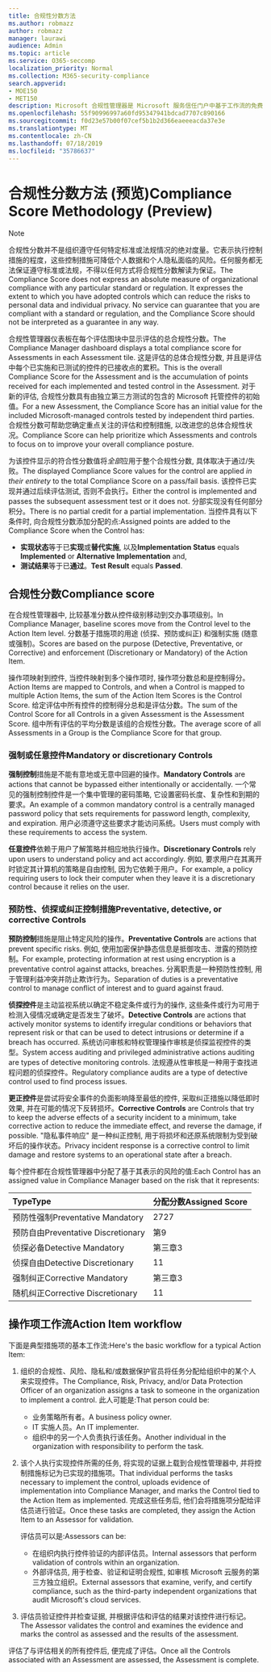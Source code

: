 ```yaml
---
title: 合规性分数方法
ms.author: robmazz
author: robmazz
manager: laurawi
audience: Admin
ms.topic: article
ms.service: O365-seccomp
localization_priority: Normal
ms.collection: M365-security-compliance
search.appverid:
- MOE150
- MET150
description: Microsoft 合规性管理器是 Microsoft 服务信任门户中基于工作流的免费风险评估工具。 合规性管理器使你能够跟踪、分配和验证与 Microsoft 云服务相关的法规遵从性活动。
ms.openlocfilehash: 55f90996997a60fd95347941bdcad7707c890166
ms.sourcegitcommit: f0d23e57b00f07cef5b1b2d366eaeeeacda37e3e
ms.translationtype: MT
ms.contentlocale: zh-CN
ms.lasthandoff: 07/18/2019
ms.locfileid: "35786637"
---
```

# <a name="compliance-score-methodology-preview"></a><span data-ttu-id="43cdc-104">合规性分数方法 (预览)</span><span class="sxs-lookup"><span data-stu-id="43cdc-104">Compliance Score Methodology (Preview)</span></span>

> [!NOTE]
> <span data-ttu-id="43cdc-p102">合规性分数并不是组织遵守任何特定标准或法规情况的绝对度量。它表示执行控制措施的程度，这些控制措施可降低个人数据和个人隐私面临的风险。任何服务都无法保证遵守标准或法规，不得以任何方式将合规性分数解读为保证。</span><span class="sxs-lookup"><span data-stu-id="43cdc-p102">The Compliance Score does not express an absolute measure of organizational compliance with any particular standard or regulation. It expresses the extent to which you have adopted controls which can reduce the risks to personal data and individual privacy. No service can guarantee that you are compliant with a standard or regulation, and the Compliance Score should not be interpreted as a guarantee in any way.</span></span>

<span data-ttu-id="43cdc-108">合规性管理器仪表板在每个评估图块中显示评估的总合规性分数。</span><span class="sxs-lookup"><span data-stu-id="43cdc-108">The Compliance Manager dashboard displays a total compliance score for Assessments in each Assessment tile.</span></span> <span data-ttu-id="43cdc-109">这是评估的总体合规性分数, 并且是评估中每个已实施和已测试的控件的已接收点的累积。</span><span class="sxs-lookup"><span data-stu-id="43cdc-109">This is the overall Compliance Score for the Assessment and is the accumulation of points received for each implemented and tested control in the Assessment.</span></span> <span data-ttu-id="43cdc-110">对于新的评估, 合规性分数具有由独立第三方测试的包含的 Microsoft 托管控件的初始值。</span><span class="sxs-lookup"><span data-stu-id="43cdc-110">For a new Assessment, the Compliance Score has an initial value for the included Microsoft-managed controls tested by independent third parties.</span></span> <span data-ttu-id="43cdc-111">合规性分数可帮助您确定重点关注的评估和控制措施, 以改进您的总体合规性状况。</span><span class="sxs-lookup"><span data-stu-id="43cdc-111">Compliance Score can help prioritize which Assessments and controls to focus on to improve your overall compliance posture.</span></span>

<span data-ttu-id="43cdc-112">为该控件显示的符合性分数值将*全部*应用于整个合规性分数, 具体取决于通过/失败。</span><span class="sxs-lookup"><span data-stu-id="43cdc-112">The displayed Compliance Score values for the control are applied *in their entirety* to the total Compliance Score on a pass/fail basis.</span></span> <span data-ttu-id="43cdc-113">该控件已实现并通过后续评估测试, 否则不会执行。</span><span class="sxs-lookup"><span data-stu-id="43cdc-113">Either the control is implemented and passes the subsequent assessment test or it does not.</span></span> <span data-ttu-id="43cdc-114">分部实现没有任何部分积分。</span><span class="sxs-lookup"><span data-stu-id="43cdc-114">There is no partial credit for a partial implementation.</span></span> <span data-ttu-id="43cdc-115">当控件具有以下条件时, 向合规性分数添加分配的点:</span><span class="sxs-lookup"><span data-stu-id="43cdc-115">Assigned points are added to the Compliance Score when the Control has:</span></span>

- <span data-ttu-id="43cdc-116">**实现状态**等于已**实现**或**替代实施**, 以及</span><span class="sxs-lookup"><span data-stu-id="43cdc-116">**Implementation Status** equals **Implemented** or **Alternative Implementation** and,</span></span>
- <span data-ttu-id="43cdc-117">**测试结果**等于已**通过**。</span><span class="sxs-lookup"><span data-stu-id="43cdc-117">**Test Result** equals **Passed**.</span></span>

## <a name="compliance-score"></a><span data-ttu-id="43cdc-118">合规性分数</span><span class="sxs-lookup"><span data-stu-id="43cdc-118">Compliance score</span></span>
  
<span data-ttu-id="43cdc-119">在合规性管理器中, 比较基准分数从控件级别移动到交办事项级别。</span><span class="sxs-lookup"><span data-stu-id="43cdc-119">In Compliance Manager, baseline scores move from the Control level to the Action Item level.</span></span> <span data-ttu-id="43cdc-120">分数基于措施项的用途 (侦探、预防或纠正) 和强制实施 (随意或强制)。</span><span class="sxs-lookup"><span data-stu-id="43cdc-120">Scores are based on the purpose (Detective, Preventative, or Corrective) and enforcement (Discretionary or Mandatory) of the Action Item.</span></span>

<span data-ttu-id="43cdc-121">操作项映射到控件, 当控件映射到多个操作项时, 操作项分数总和是控制得分。</span><span class="sxs-lookup"><span data-stu-id="43cdc-121">Action Items are mapped to Controls, and when a Control is mapped to multiple Action Items, the sum of the Action Item Scores is the Control Score.</span></span> <span data-ttu-id="43cdc-122">给定评估中所有控件的控制得分总和是评估分数。</span><span class="sxs-lookup"><span data-stu-id="43cdc-122">The sum of the Control Score for all Controls in a given Assessment is the Assessment Score.</span></span> <span data-ttu-id="43cdc-123">组中所有评估的平均分数是该组的合规性分数。</span><span class="sxs-lookup"><span data-stu-id="43cdc-123">The average score of all Assessments in a Group is the Compliance Score for that group.</span></span>
  
### <a name="mandatory-or-discretionary-controls"></a><span data-ttu-id="43cdc-124">强制或任意控件</span><span class="sxs-lookup"><span data-stu-id="43cdc-124">Mandatory or discretionary Controls</span></span>
  
 <span data-ttu-id="43cdc-125">**强制控制**措施是不能有意地或无意中回避的操作。</span><span class="sxs-lookup"><span data-stu-id="43cdc-125">**Mandatory Controls** are actions that cannot be bypassed either intentionally or accidentally.</span></span> <span data-ttu-id="43cdc-126">一个常见的强制控制控件是一个集中管理的密码策略, 它设置密码长度、复杂性和到期的要求。</span><span class="sxs-lookup"><span data-stu-id="43cdc-126">An example of a common mandatory control is a centrally managed password policy that sets requirements for password length, complexity, and expiration.</span></span> <span data-ttu-id="43cdc-127">用户必须遵守这些要求才能访问系统。</span><span class="sxs-lookup"><span data-stu-id="43cdc-127">Users must comply with these requirements to access the system.</span></span>
  
 <span data-ttu-id="43cdc-128">**任意控件**依赖于用户了解策略并相应地执行操作。</span><span class="sxs-lookup"><span data-stu-id="43cdc-128">**Discretionary Controls** rely upon users to understand policy and act accordingly.</span></span> <span data-ttu-id="43cdc-129">例如, 要求用户在其离开时锁定其计算机的策略是自由控制, 因为它依赖于用户。</span><span class="sxs-lookup"><span data-stu-id="43cdc-129">For example, a policy requiring users to lock their computer when they leave it is a discretionary control because it relies on the user.</span></span>
  
### <a name="preventative-detective-or-corrective-controls"></a><span data-ttu-id="43cdc-130">预防性、侦探或纠正控制措施</span><span class="sxs-lookup"><span data-stu-id="43cdc-130">Preventative, detective, or corrective Controls</span></span>
  
 <span data-ttu-id="43cdc-131">**预防控制**措施是阻止特定风险的操作。</span><span class="sxs-lookup"><span data-stu-id="43cdc-131">**Preventative Controls** are actions that prevent specific risks.</span></span> <span data-ttu-id="43cdc-132">例如, 使用加密保护静态信息是抵御攻击、泄露的预防控制。</span><span class="sxs-lookup"><span data-stu-id="43cdc-132">For example, protecting information at rest using encryption is a preventative control against attacks, breaches.</span></span> <span data-ttu-id="43cdc-133">分离职责是一种预防性控制, 用于管理利益冲突并防止欺诈行为。</span><span class="sxs-lookup"><span data-stu-id="43cdc-133">Separation of duties is a preventative control to manage conflict of interest and to guard against fraud.</span></span>
  
 <span data-ttu-id="43cdc-134">**侦探控件**是主动监视系统以确定不稳定条件或行为的操作, 这些条件或行为可用于检测入侵情况或确定是否发生了破坏。</span><span class="sxs-lookup"><span data-stu-id="43cdc-134">**Detective Controls** are actions that actively monitor systems to identify irregular conditions or behaviors that represent risk or that can be used to detect intrusions or determine if a breach has occurred.</span></span> <span data-ttu-id="43cdc-135">系统访问审核和特权管理操作审核是侦探监视控件的类型。</span><span class="sxs-lookup"><span data-stu-id="43cdc-135">System access auditing and privileged administrative actions auditing are types of detective monitoring controls.</span></span> <span data-ttu-id="43cdc-136">法规遵从性审核是一种用于查找进程问题的侦探控件。</span><span class="sxs-lookup"><span data-stu-id="43cdc-136">Regulatory compliance audits are a type of detective control used to find process issues.</span></span>
  
<span data-ttu-id="43cdc-137">**更正控件**是尝试将安全事件的负面影响降至最低的控件, 采取纠正措施以降低即时效果, 并在可能的情况下反转损坏。</span><span class="sxs-lookup"><span data-stu-id="43cdc-137">**Corrective Controls** are Controls that try to keep the adverse effects of a security incident to a minimum, take corrective action to reduce the immediate effect, and reverse the damage, if possible.</span></span> <span data-ttu-id="43cdc-138">"隐私事件响应" 是一种纠正控制, 用于将损坏和还原系统限制为受到破坏后的操作状态。</span><span class="sxs-lookup"><span data-stu-id="43cdc-138">Privacy incident response is a corrective control to limit damage and restore systems to an operational state after a breach.</span></span>
  
<span data-ttu-id="43cdc-139">每个控件都在合规性管理器中分配了基于其表示的风险的值:</span><span class="sxs-lookup"><span data-stu-id="43cdc-139">Each Control has an assigned value in Compliance Manager based on the risk that it represents:</span></span>

|<span data-ttu-id="43cdc-140">**Type**</span><span class="sxs-lookup"><span data-stu-id="43cdc-140">**Type**</span></span>|<span data-ttu-id="43cdc-141">**分配分数**</span><span class="sxs-lookup"><span data-stu-id="43cdc-141">**Assigned Score**</span></span>|
|:-----|:-----|
| <span data-ttu-id="43cdc-142">预防性强制</span><span class="sxs-lookup"><span data-stu-id="43cdc-142">Preventative Mandatory</span></span> | <span data-ttu-id="43cdc-143">27</span><span class="sxs-lookup"><span data-stu-id="43cdc-143">27</span></span> |
| <span data-ttu-id="43cdc-144">预防自由</span><span class="sxs-lookup"><span data-stu-id="43cdc-144">Preventative Discretionary</span></span> | <span data-ttu-id="43cdc-145">第</span><span class="sxs-lookup"><span data-stu-id="43cdc-145">9</span></span> |
| <span data-ttu-id="43cdc-146">侦探必备</span><span class="sxs-lookup"><span data-stu-id="43cdc-146">Detective Mandatory</span></span> | <span data-ttu-id="43cdc-147">第三章</span><span class="sxs-lookup"><span data-stu-id="43cdc-147">3</span></span> |
| <span data-ttu-id="43cdc-148">侦探自由</span><span class="sxs-lookup"><span data-stu-id="43cdc-148">Detective Discretionary</span></span> | <span data-ttu-id="43cdc-149">1</span><span class="sxs-lookup"><span data-stu-id="43cdc-149">1</span></span> |
| <span data-ttu-id="43cdc-150">强制纠正</span><span class="sxs-lookup"><span data-stu-id="43cdc-150">Corrective Mandatory</span></span> | <span data-ttu-id="43cdc-151">第三章</span><span class="sxs-lookup"><span data-stu-id="43cdc-151">3</span></span> |
| <span data-ttu-id="43cdc-152">随机纠正</span><span class="sxs-lookup"><span data-stu-id="43cdc-152">Corrective Discretionary</span></span> | <span data-ttu-id="43cdc-153">1</span><span class="sxs-lookup"><span data-stu-id="43cdc-153">1</span></span> |
  
## <a name="action-item-workflow"></a><span data-ttu-id="43cdc-154">操作项工作流</span><span class="sxs-lookup"><span data-stu-id="43cdc-154">Action Item workflow</span></span>

<span data-ttu-id="43cdc-155">下面是典型措施项的基本工作流:</span><span class="sxs-lookup"><span data-stu-id="43cdc-155">Here's the basic workflow for a typical Action Item:</span></span>
  
1. <span data-ttu-id="43cdc-156">组织的合规性、风险、隐私和/或数据保护官员将任务分配给组织中的某个人来实现控件。</span><span class="sxs-lookup"><span data-stu-id="43cdc-156">The Compliance, Risk, Privacy, and/or Data Protection Officer of an organization assigns a task to someone in the organization to implement a control.</span></span> <span data-ttu-id="43cdc-157">此人可能是:</span><span class="sxs-lookup"><span data-stu-id="43cdc-157">That person could be:</span></span>

    - <span data-ttu-id="43cdc-158">业务策略所有者。</span><span class="sxs-lookup"><span data-stu-id="43cdc-158">A business policy owner.</span></span>
    - <span data-ttu-id="43cdc-159">IT 实施人员。</span><span class="sxs-lookup"><span data-stu-id="43cdc-159">An IT implementer.</span></span>
    - <span data-ttu-id="43cdc-160">组织中的另一个人负责执行该任务。</span><span class="sxs-lookup"><span data-stu-id="43cdc-160">Another individual in the organization with responsibility to perform the task.</span></span>

2. <span data-ttu-id="43cdc-161">该个人执行实现控件所需的任务, 将实现的证据上载到合规性管理器中, 并将控制措施标记为已实现的措施项。</span><span class="sxs-lookup"><span data-stu-id="43cdc-161">That individual performs the tasks necessary to implement the control, uploads evidence of implementation into Compliance Manager, and marks the Control tied to the Action Item as implemented.</span></span> <span data-ttu-id="43cdc-162">完成这些任务后, 他们会将措施项分配给评估员进行验证。</span><span class="sxs-lookup"><span data-stu-id="43cdc-162">Once these tasks are completed, they assign the Action Item to an Assessor for validation.</span></span>

    <span data-ttu-id="43cdc-163">评估员可以是:</span><span class="sxs-lookup"><span data-stu-id="43cdc-163">Assessors can be:</span></span>

    - <span data-ttu-id="43cdc-164">在组织内执行控件验证的内部评估员。</span><span class="sxs-lookup"><span data-stu-id="43cdc-164">Internal assessors that perform validation of controls within an organization.</span></span>
    - <span data-ttu-id="43cdc-165">外部评估员, 用于检查、验证和证明合规性, 如审核 Microsoft 云服务的第三方独立组织。</span><span class="sxs-lookup"><span data-stu-id="43cdc-165">External assessors that examine, verify, and certify compliance, such as the third-party independent organizations that audit Microsoft's cloud services.</span></span>

3. <span data-ttu-id="43cdc-166">评估员验证控件并检查证据, 并根据评估和评估的结果对该控件进行标记。</span><span class="sxs-lookup"><span data-stu-id="43cdc-166">The Assessor validates the control and examines the evidence and marks the control as assessed and the results of the assessment.</span></span>

<span data-ttu-id="43cdc-167">评估了与评估相关的所有控件后, 便完成了评估。</span><span class="sxs-lookup"><span data-stu-id="43cdc-167">Once all the Controls associated with an Assessment are assessed, the Assessment is complete.</span></span>